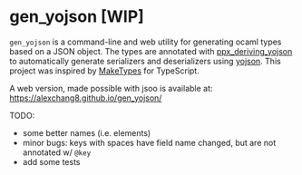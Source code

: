 # gen_yojson [WIP]

`gen_yojson` is a command-line and web utility for generating ocaml types based on a JSON object.
The types are annotated with
[ppx_deriving_yojson](https://github.com/ocaml-ppx/ppx_deriving_yojson) to automatically
generate serializers and deserializers using [yojson](https://github.com/ocaml-community/yojson). This project was inspired by
[MakeTypes](https://jvilk.com/MakeTypes/) for TypeScript.

A web version, made possible with jsoo is available at: https://alexchang8.github.io/gen_yojson/

TODO:
- some better names (i.e. elements)
- minor bugs: keys with spaces have field name changed, but are not annotated w/ `@key`
- add some tests
